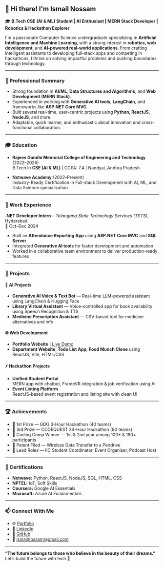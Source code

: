 ## 👋 Hi there! I'm Ismail Nossam

🎓 **B.Tech CSE (AI & ML) Student | AI Enthusiast | MERN Stack Developer | Robotics & Hackathon Explorer**

I'm a passionate Computer Science undergraduate specializing in **Artificial Intelligence and Machine Learning**, with a strong interest in **robotics, web development**, and **AI-powered real-world applications**. From crafting intelligent assistants to developing full-stack apps and competing in hackathons, I thrive on solving impactful problems and pushing boundaries through technology.

---

### 🧠 Professional Summary
- Strong foundation in **AI/ML**, **Data Structures and Algorithms**, and **Web Development (MERN Stack)**.
- Experienced in working with **Generative AI tools**, **LangChain**, and frameworks like **ASP.NET Core MVC**.
- Built several real-time, user-centric projects using **Python, ReactJS, NodeJS**, and more.
- Adaptable, quick learner, and enthusiastic about innovation and cross-functional collaboration.

---

### 🎓 Education
- **Rajeev Gandhi Memorial College of Engineering and Technology** (2022–2026)  
  B.Tech in **CSE (AI & ML)** | CGPA: 7.4 | Nandyal, Andhra Pradesh

- **Nxtwave Academy** (2022–Present)  
  Industry-Ready Certification in Full-stack Development with AI, ML, and Data Science specialization

---

### 💼 Work Experience
**.NET Developer Intern** – *Telangana State Technology Services (TSTS)*, Hyderabad  
📅 Oct–Dec 2024  
- Built an **Attendance Reporting App** using **ASP.NET Core MVC** and **SQL Server**  
- Integrated **Generative AI tools** for faster development and automation  
- Worked in a collaborative team environment to deliver production-ready features

---

### 🚀 Projects
#### 🧠 AI Projects
- **Generative AI Voice & Text Bot** — Real-time LLM-powered assistant using LangChain & Hugging Face  
- **Library Virtual Assistant** — Voice-controlled app for book availability using Speech Recognition & TTS  
- **Medicine Prescription Assistant** — CSV-based tool for medicine alternatives and info

#### 🌐 Web Development
- **Portfolio Website** | [Live Demo](https://ismailnportfolio.netlify.app)  
- **Department Website**, **Todo List App**, **Food Munch Clone** using ReactJS, Vite, HTML/CSS

#### ⚡ Hackathon Projects
- **Unified Student Portal**  
  MERN app with chatbot, FrameVR integration & job verification using AI  
- **Event Listing Platform**  
  ReactJS-based event registration and listing site with clean UI

---

### 🏆 Achievements
- 🥇 1st Prize — GDG 3-Hour Hackathon (40 teams)  
- 🥉 3rd Prize — CODEQUEST 24-Hour Hackathon (90 teams)  
- 🏅 Coding Comp Winner — 1st & 2nd year among 100+ & 180+ participants  
- 🧠 Patent Filed — Wireless Data Transfer to a Pendrive  
- 🧩 Lead Roles — IIC Student Coordinator, Event Organizer, Podcast Host

---

### 📜 Certifications
- **Nxtwave:** Python, ReactJS, NodeJS, SQL, HTML, CSS  
- **NPTEL:** IoT, Soft Skills  
- **Coursera:** Google AI Essentials  
- **Microsoft:** Azure AI Fundamentals

---

### 📫 Connect With Me
- 🌐 [Portfolio](https://ismailnportfolio.netlify.app)  
- 🔗 [LinkedIn](https://linkedin.com/in/ismail-nossam)  
- 🐙 [GitHub](https://github.com/ismailnossam01)  
- 📧 [ismailnossam@gmail.com](mailto:ismailnossam@gmail.com)  

---

**“The future belongs to those who believe in the beauty of their dreams.”**  
Let’s build the future with tech 🚀
